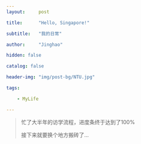 ```yaml
---
layout:     post

title:      "Hello, Singapore!"

subtitle:   "我的日常"

author:     "Jinghao"

hidden: false

catalog: false

header-img: "img/post-bg/NTU.jpg"

tags:

    - MyLife

---
```


> 忙了大半年的访学流程，进度条终于达到了100%
>
> 接下来就要换个地方搬砖了...
